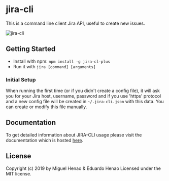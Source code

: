 # jira-cli

This is a command line client Jira API, useful to create new issues.

![jira-cli](https://user-images.githubusercontent.com/662930/29991463-f3332c60-8f4c-11e7-8ab1-266aff8dd91a.gif)

## Getting Started

*  Install with npm: `npm install -g jira-cl-plus`
*  Run it with `jira [command] [arguments]`

### Initial Setup
When running the first time (or if you didn't create a config file), it will ask you for your Jira host, username, password and if you use 'https' protocol and a new config file will be created in `~/.jira-cli.json` with this data. You can create or modify this file manually.

## Documentation

To get detailed information about JIRA-CLI usage please visit the documentation which is hosted [here](http://docs.jiracli.com).

## License

Copyright (c) 2019 by Miguel Henao & Eduardo Henao
Licensed under the MIT license.
